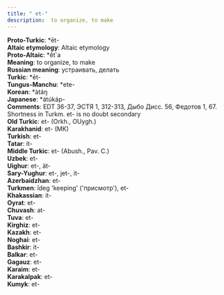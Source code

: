 ```yaml
---
title: " et-"
description:  to organize, to make
---
```


<strong>Proto-Turkic</strong>:  *ēt-<br>
<strong>Altaic etymology</strong>:  Altaic etymology<br>
<strong> Proto-Altaic</strong>:  *ḗt`a<br>
<strong>Meaning</strong>:  to organize, to make<br>
<strong>Russian meaning</strong>:  устраивать, делать<br>
<strong>Turkic</strong>:  *ēt-<br>
<strong>Tungus-Manchu</strong>:  *ete-<br>
<strong>Korean</strong>:  *àtáŋ<br>
<strong>Japanese</strong>:  *átúkáp-<br>
<strong>Comments</strong>:  EDT 36-37, ЭСТЯ 1, 312-313, Дыбо Дисс. 56, Федотов 1, 67. Shortness in Turkm. et- is no doubt secondary<br>
<strong>Old Turkic</strong>:  et- (Orkh., OUygh.)<br>
<strong>Karakhanid</strong>:  et- (MK)<br>
<strong>Turkish</strong>:  et-<br>
<strong>Tatar</strong>:  it-<br>
<strong>Middle Turkic</strong>:  et- (Abush., Pav. C.)<br>
<strong>Uzbek</strong>:  et-<br>
<strong>Uighur</strong>:  et-, ät-<br>
<strong>Sary-Yughur</strong>:  et-, jet-, it-<br>
<strong>Azerbaidzhan</strong>:  et-<br>
<strong>Turkmen</strong>:  īdeg 'keeping' ('присмотр'), et-<br>
<strong>Khakassian</strong>:  it-<br>
<strong>Oyrat</strong>:  et-<br>
<strong>Chuvash</strong>:  at-<br>
<strong>Tuva</strong>:  et-<br>
<strong>Kirghiz</strong>:  et-<br>
<strong>Kazakh</strong>:  et-<br>
<strong>Noghai</strong>:  et-<br>
<strong>Bashkir</strong>:  it-<br>
<strong>Balkar</strong>:  et-<br>
<strong>Gagauz</strong>:  et-<br>
<strong>Karaim</strong>:  et-<br>
<strong>Karakalpak</strong>:  et-<br>
<strong>Kumyk</strong>:  et-<br>


